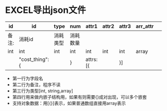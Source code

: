 # EXCEL导出json文件

| id   | id             | type | num  | attr1    | attr2 | attr3 | arr_attr |      |      |      |      |      |      |      |      |
| ---- | -------------- | ---- | ---- | -------- | ----- | ----- | -------- | ---- | ---- | ---- | ---- | ---- | ---- | ---- | ---- |
| 备注:  | 消耗id           | 消耗类型 | 消耗数量 |          |       |       |          |      |      |      |      |      |      |      |      |
| int  | int            | int  | int  | int      | int   | int   | array    |      |      |      |      |      |      |      |      |
|      | "cost_thing":{ |      | }    | attrs:[{ |       | }]    |          |      |      |      |      |      |      |      |      |

* 第一行为字段名
* 第二行为备注，程序不读
* 第三行为类型[int, string,array]
* 第四行用来做内嵌子结构用，如果有则需要{}成对出现，可以多个嵌套
* 支持对象数据：用[{}]表示，如果普通数组直接用array表示


